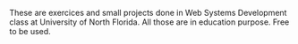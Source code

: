 These are exercices and small projects done in Web Systems Development class at University of North Florida.
All those are in education purpose. Free to be used.
